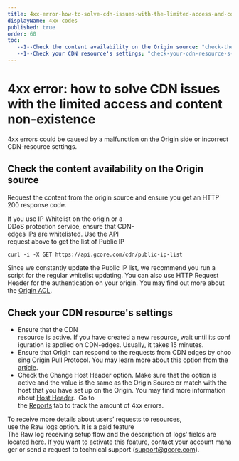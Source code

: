 ```yaml
---
title: 4xx-error-how-to-solve-cdn-issues-with-the-limited-access-and-content-non-existence
displayName: 4xx codes
published: true
order: 60
toc:
   --1--Check the content availability on the Origin source: "check-the-content-availability-on-the-origin-source"
   --1--Check your CDN resource's settings: "check-your-cdn-resource-s-settings"
---
```

# 4xx error: how to solve CDN issues with the limited access and content non-existence

4xx errors could be caused by a malfunction on the Origin side or incorrect CDN-resource settings. 

## Check the content availability on the Origin source

Request the content from the origin source and ensure you get an HTTP 200 response code. 

If you use IP Whitelist on the origin or a DDoS protection service, ensure that CDN-edges IPs are whitelisted. Use the API request above to get the list of Public IP 

```
curl -i -X GET https://api.gcore.com/cdn/public-ip-list
```

Since we constantly update the Public IP list, we recommend you run a script for the regular whitelist updating. You can also use HTTP Request Header for the authentication on your origin. You may find out more about the <a href="https://gcore.com/docs/cdn/getting-started/configure-an-origin/add-cdn-servers-to-the-origin-acl-whitelist" target="_blank">Origin ACL</a>.

## Check your CDN resource's settings 

- Ensure that the CDN resource is active. If you have created a new resource, wait until its configuration is applied on CDN-edges. Usually, it takes 15 minutes. 
- Ensure that Origin can respond to the requests from CDN edges by choosing Origin Pull Protocol. You may learn more about this option from the <a href="https://gcore.com/docs/cdn/cdn-resource-options/general/specify-an-origin-and-the-origin-pull-protocol" target="_blank">article</a>. 
- Check the Change Host Header option. Make sure that the option is active and the value is the same as the Origin Source or match with the host that you have set up on the Origin. You may find more information about <a href="https://gcore.com/docs/cdn/cdn-resource-options/http-headers/configure-and-check-the-host-header" target="_blank">Host Header</a>. 
Go to the <a href="https://gcore.com/docs/cdn/view-statistics-of-a-cdn-resource" target="_blank">Reports</a> tab to track the amount of 4xx errors. 

To receive more details about users’ requests to resources, use the Raw logs option. It is a paid feature The Raw log receiving setup flow and the description of logs’ fields are located <a href="https://gcore.com/docs/cdn/logs/raw-logs-export-cdn-resource-logs-to-your-storage" target="_blank">here</a>. If you want to activate this feature, contact your account manager or send a request to technical support ([support@gcore.com](mailto:support@gcore.com)).